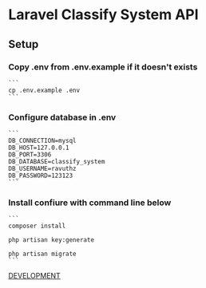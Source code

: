 # Laravel Classify System API

## Setup

### Copy .env from .env.example if it doesn't exists

    ```
    cp .env.example .env
    ```

### Configure database in .env

    ```
    DB_CONNECTION=mysql
    DB_HOST=127.0.0.1
    DB_PORT=3306
    DB_DATABASE=classify_system
    DB_USERNAME=ravuthz
    DB_PASSWORD=123123
    ```

### Install confiure with command line below

    ```
    composer install

    php artisan key:generate

    php artisan migrate
    ```

[DEVELOPMENT](DEVELOPMENT.md)
